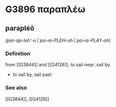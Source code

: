 # G3896 παραπλέω

## parapléō

_(par-ap-leh'-o | pa-ra-PLEH-oh | pa-ra-PLAY-oh)_

### Definition

from [[G3844]] and [[G4126]]; to sail near; sail by.

- to sail by, sail past

### See also

[[G3844]], [[G4126]]

